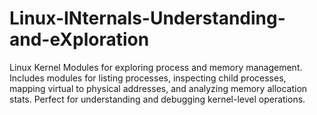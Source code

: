 # Linux-INternals-Understanding-and-eXploration
Linux Kernel Modules for exploring process and memory management. Includes modules for listing processes, inspecting child processes, mapping virtual to physical addresses, and analyzing memory allocation stats. Perfect for understanding and debugging kernel-level operations.
